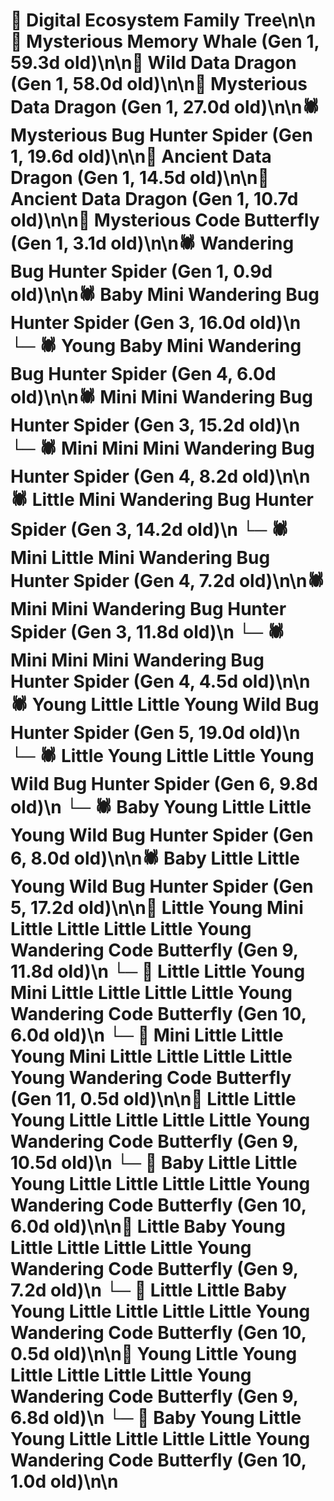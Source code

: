 # 🌳 Digital Ecosystem Family Tree\n\n🐋 Mysterious Memory Whale (Gen 1, 59.3d old)\n\n🐉 Wild Data Dragon (Gen 1, 58.0d old)\n\n🐉 Mysterious Data Dragon (Gen 1, 27.0d old)\n\n🕷️ Mysterious Bug Hunter Spider (Gen 1, 19.6d old)\n\n🐉 Ancient Data Dragon (Gen 1, 14.5d old)\n\n🐉 Ancient Data Dragon (Gen 1, 10.7d old)\n\n🦋 Mysterious Code Butterfly (Gen 1, 3.1d old)\n\n🕷️ Wandering Bug Hunter Spider (Gen 1, 0.9d old)\n\n🕷️ Baby Mini Wandering Bug Hunter Spider (Gen 3, 16.0d old)\n  └─ 🕷️ Young Baby Mini Wandering Bug Hunter Spider (Gen 4, 6.0d old)\n\n🕷️ Mini Mini Wandering Bug Hunter Spider (Gen 3, 15.2d old)\n  └─ 🕷️ Mini Mini Mini Wandering Bug Hunter Spider (Gen 4, 8.2d old)\n\n🕷️ Little Mini Wandering Bug Hunter Spider (Gen 3, 14.2d old)\n  └─ 🕷️ Mini Little Mini Wandering Bug Hunter Spider (Gen 4, 7.2d old)\n\n🕷️ Mini Mini Wandering Bug Hunter Spider (Gen 3, 11.8d old)\n  └─ 🕷️ Mini Mini Mini Wandering Bug Hunter Spider (Gen 4, 4.5d old)\n\n🕷️ Young Little Little Young Wild Bug Hunter Spider (Gen 5, 19.0d old)\n  └─ 🕷️ Little Young Little Little Young Wild Bug Hunter Spider (Gen 6, 9.8d old)\n  └─ 🕷️ Baby Young Little Little Young Wild Bug Hunter Spider (Gen 6, 8.0d old)\n\n🕷️ Baby Little Little Young Wild Bug Hunter Spider (Gen 5, 17.2d old)\n\n🦋 Little Young Mini Little Little Little Little Young Wandering Code Butterfly (Gen 9, 11.8d old)\n  └─ 🦋 Little Little Young Mini Little Little Little Little Young Wandering Code Butterfly (Gen 10, 6.0d old)\n    └─ 🦋 Mini Little Little Young Mini Little Little Little Little Young Wandering Code Butterfly (Gen 11, 0.5d old)\n\n🦋 Little Little Young Little Little Little Little Young Wandering Code Butterfly (Gen 9, 10.5d old)\n  └─ 🦋 Baby Little Little Young Little Little Little Little Young Wandering Code Butterfly (Gen 10, 6.0d old)\n\n🦋 Little Baby Young Little Little Little Little Young Wandering Code Butterfly (Gen 9, 7.2d old)\n  └─ 🦋 Little Little Baby Young Little Little Little Little Young Wandering Code Butterfly (Gen 10, 0.5d old)\n\n🦋 Young Little Young Little Little Little Little Young Wandering Code Butterfly (Gen 9, 6.8d old)\n  └─ 🦋 Baby Young Little Young Little Little Little Little Young Wandering Code Butterfly (Gen 10, 1.0d old)\n\n
